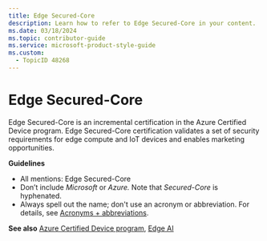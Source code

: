 ```yaml
---
title: Edge Secured-Core
description: Learn how to refer to Edge Secured-Core in your content.
ms.date: 03/18/2024
ms.topic: contributor-guide
ms.service: microsoft-product-style-guide
ms.custom:
  - TopicID 48268
---
```



# Edge Secured-Core

Edge Secured-Core is an incremental certification in the Azure Certified Device program. Edge Secured-Core certification validates a set of security requirements for edge compute and IoT devices and enables marketing opportunities.

**Guidelines**

- All mentions: Edge Secured-Core
- Don’t include *Microsoft* or *Azure.* Note that *Secured-Core* is hyphenated.
- Always spell out the name; don't use an acronym or abbreviation. For details, see [Acronyms + abbreviations](~\acronyms-and-abbreviations.md).

**See also** [Azure Certified Device program](~\a_z_names_terms\a\azure-certified-device-program.md), [Edge AI](~\a_z_names_terms\e\edge-ai.md)


